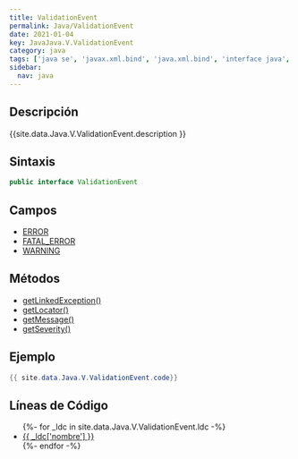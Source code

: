 ```yaml
---
title: ValidationEvent
permalink: Java/ValidationEvent
date: 2021-01-04
key: JavaJava.V.ValidationEvent
category: java
tags: ['java se', 'javax.xml.bind', 'java.xml.bind', 'interface java', 'Java 1.6', 'JAXB Java 1.0']
sidebar: 
  nav: java
---
```


## Descripción
{{site.data.Java.V.ValidationEvent.description }}

## Sintaxis
~~~java
public interface ValidationEvent
~~~

## Campos
* [ERROR](/Java/ValidationEvent/ERROR)
* [FATAL_ERROR](/Java/ValidationEvent/FATAL_ERROR)
* [WARNING](/Java/ValidationEvent/WARNING)

## Métodos
* [getLinkedException()](/Java/ValidationEvent/getLinkedException)
* [getLocator()](/Java/ValidationEvent/getLocator)
* [getMessage()](/Java/ValidationEvent/getMessage)
* [getSeverity()](/Java/ValidationEvent/getSeverity)

## Ejemplo
~~~java
{{ site.data.Java.V.ValidationEvent.code}}
~~~

## Líneas de Código
<ul>
{%- for _ldc in site.data.Java.V.ValidationEvent.ldc -%}
   <li>
       <a href="{{_ldc['url'] }}">{{ _ldc['nombre'] }}</a>
   </li>
{%- endfor -%}
</ul>
